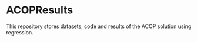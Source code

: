 # ACOPResults

This repository stores datasets, code and results of the ACOP solution using regression.
